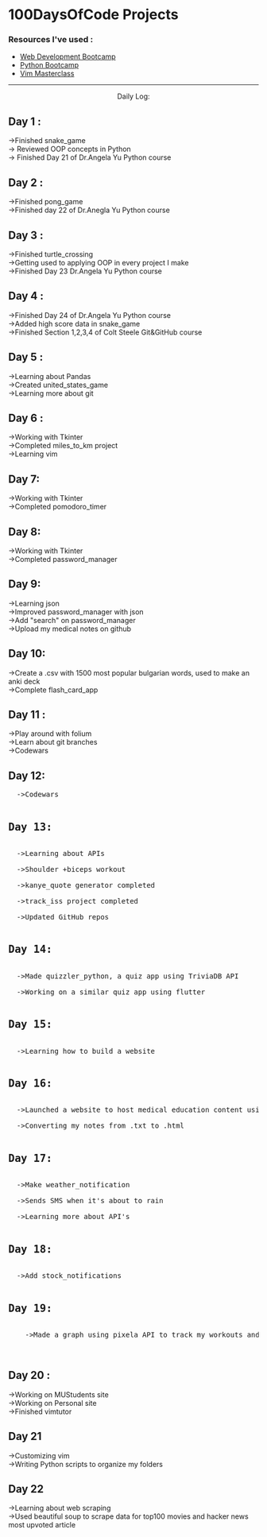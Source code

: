 
<h1>100DaysOfCode Projects</h1>
<h3>Resources I've used :</h3> 
  <ul>
        <li><a href="https://www.udemy.com/course/the-complete-web-development-bootcamp/">Web Development Bootcamp</a></li>
        <li><a href="https://www.udemy.com/course/100-days-of-code/">Python Bootcamp</a></li>
        <li><a href="https://www.udemy.com/course/vim-commands-cheat-sheet/">Vim Masterclass</a></li>
    </ul>
<hr size=3 noshade>


<p align="center">
    Daily Log:
</p>
<h2> Day 1 :</h2>
  ->Finished snake_game<br>
  -> Reviewed OOP concepts in Python<br>
  -> Finished Day 21 of Dr.Angela Yu Python course<br>
<h2>Day 2 :</h2>
  ->Finished pong_game<br>
  ->Finished day 22 of Dr.Anegla Yu Python course<br>
<h2>Day 3 :</h2>
  ->Finished turtle_crossing<br> 
  ->Getting used to applying OOP in every project I make<br>
  ->Finished Day 23 Dr.Angela Yu Python course<br>

<h2>Day 4 :</h2> 
  ->Finished Day 24 of Dr.Angela Yu Python course<br>
  ->Added high score data in snake_game<br> 
  ->Finished Section 1,2,3,4 of Colt Steele Git&GitHub course<br>
<h2>Day 5 :</h2>
  ->Learning about Pandas<br>
  ->Created united_states_game <br>
  ->Learning more about git<br>
<h2>Day 6 : </h2>
  ->Working with Tkinter<br>
  ->Completed miles_to_km project<br>
  ->Learning vim<br>
<h2>Day 7:</h2>
  ->Working with Tkinter<br>
  ->Completed pomodoro_timer<br>
<h2>Day 8:</h2>
  ->Working with Tkinter<br>
  ->Completed password_manager<br>
<h2>Day 9:</h2>
  ->Learning json<br>
  ->Improved password_manager with json<br>
  ->Add "search" on password_manager<br>
  ->Upload my medical notes on github<br>
<h2>Day 10:</h2>
  ->Create a .csv with 1500 most popular bulgarian words, used to make an anki deck<br>
  ->Complete flash_card_app<br>
<h2>Day 11 :</h2>
  ->Play around with folium<br>
  ->Learn about git branches<br>
  ->Codewars<br>
<h2>Day 12:</h2>
<pre>
  ->Codewars<br>
<h2>Day 13:</h2>
  ->Learning about APIs<br>
  ->Shoulder +biceps workout<br>
  ->kanye_quote generator completed<br>
  ->track_iss project completed<br>
  ->Updated GitHub repos<br>
<h2>Day 14:</h2>
  ->Made quizzler_python, a quiz app using TriviaDB API<br>
  ->Working on a similar quiz app using flutter <br>
<h2>Day 15:</h2>
  ->Learning how to build a website<br>
<h2>Day 16:</h2>
  ->Launched a website to host medical education content using github<br>
  ->Converting my notes from .txt to .html <br>
<h2>Day 17:</h2>
  ->Make weather_notification<br>
  ->Sends SMS when it's about to rain<br>
  ->Learning more about API's<br>
<h2>Day 18:</h2>
  ->Add stock_notifications <br>
<h2>Day 19:</h2>
	->Made a graph using pixela API to track my workouts and time spent in the gym<br>
    </pre>
<h2>Day 20 :</h2>
	->Working on MUStudents site <br>
	->Working on Personal site<br>
	->Finished vimtutor<br>
<h2>Day 21</h2>
    ->Customizing vim <br>
    ->Writing Python scripts to organize my folders<br>
<h2>Day 22</h2>

  ->Learning about web scraping <br>
  ->Used beautiful soup to scrape data for top100 movies and hacker news most upvoted article <br>
